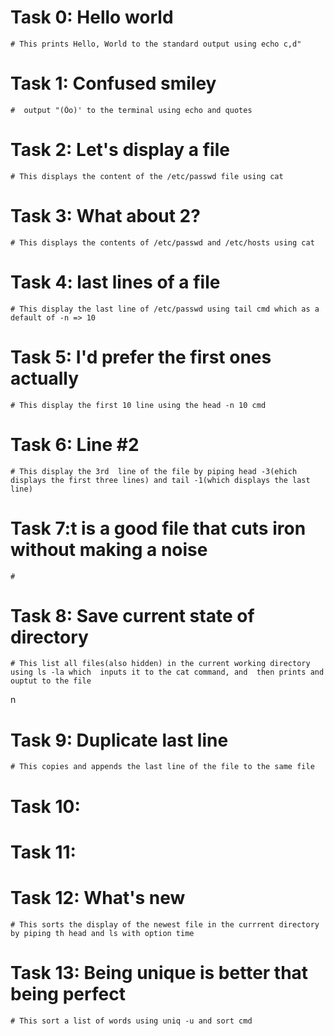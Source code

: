 # Task 0: Hello world
	# This prints Hello, World to the standard output using echo c,d"

# Task 1: Confused smiley
	#  output "(Ôo)' to the terminal using echo and quotes

# Task 2: Let's display a file
	# This displays the content of the /etc/passwd file using cat

# Task 3: What about 2?
	# This displays the contents of /etc/passwd and /etc/hosts using cat

# Task 4: last lines of a file 
	# This display the last line of /etc/passwd using tail cmd which as a default of -n => 10

# Task 5: I'd prefer the first ones actually 
	# This display the first 10 line using the head -n 10 cmd

# Task 6: Line #2
	# This display the 3rd  line of the file by piping head -3(ehich displays the first three lines) and tail -1(which displays the last line)

# Task  7:t is a good file that cuts iron without making a noise
	#

# Task 8: Save current state of directory
	# This list all files(also hidden) in the current working directory using ls -la which  inputs it to the cat command, and  then prints and ouptut to the file
n
# Task 9: Duplicate last line
	# This copies and appends the last line of the file to the same file

# Task 10:

# Task 11:

# Task 12: What's new 
	# This sorts the display of the newest file in the currrent directory by piping th head and ls with option time

# Task 13: Being unique is better that being perfect   
	# This sort a list of words using uniq -u and sort cmd
